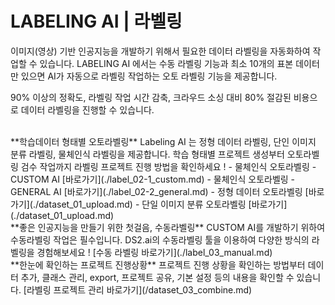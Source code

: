 # **LABELING AI | 라벨링**

 이미지(영상) 기반 인공지능을 개발하기 위해서 필요한 데이터 라벨링을 자동화하여 작업할 수 있습니다. LABELING AI 에서는 수동 라벨링 기능과 최소 10개의 표본 데이터만 있으면  AI가 자동으로 라벨링 작업하는 오토 라벨링 기능을 제공합니다.

90% 이상의 정확도, 라벨링 작업 시간 감축, 크라우드 소싱 대비 80% 절감된 비용으로 데이터 라벨링을 진행할 수 있습니다.

<br>
**학습데이터 형태별 오토라벨링**  
Labeling AI 는 정형 데이터 라벨링, 단인 이미지 분류 라벨링, 물체인식 라벨링을 제공합니다. 학습 형태별 프로젝트 생성부터 오토라벨링 검수 작업까지 라벨링 프로젝트 진행 방법을 확인하세요 !  
- 물체인식 오토라벨링 - CUSTOM AI [바로가기](./label_02-1_custom.md)  
- 물체인식 오토라벨링 - GENERAL AI [바로가기](./label_02-2_general.md)  
- 정형 데이터 오토라벨링 [바로가기](./dataset_01_upload.md)  
- 단일 이미지 분류 오토라벨링 [바로가기](./dataset_01_upload.md)  


<br>
**좋은 인공지능을 만들기 위한 첫걸음, 수동라벨링**  
CUSTOM AI를 개발하기 위하여 수동라벨링 작업은 필수입니다. DS2.ai의 수동라벨링 툴을 이용하여 다양한 방식의 라벨링을 경험해보세요 !  
[수동 라벨링 바로가기](./label_03_manual.md)   

<br>
**한눈에 확인하는 프로젝트 진행상황**  
프로젝트 진행 상황을 확인하는 방법부터 데이터 추가, 클래스 관리, export, 프로젝트 공유, 기본 설정 등의 내용을 확인할 수 있습니다. 
[라벨링 프로젝트 관리 바로가기](/dataset_03_combine.md)    